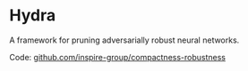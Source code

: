 # Hydra
A framework for pruning adversarially robust neural networks.

Code: [github.com/inspire-group/compactness-robustness](https://github.com/inspire-group/compactness-robustness)
